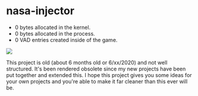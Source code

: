 # nasa-injector

- 0 bytes allocated in the kernel.
- 0 bytes allocated in the process.
- 0 VAD entries created inside of the game.

<img src="https://githacks.org/nasa-tech/nasa-injector/raw/c5694cf86f627b55196e9badb1fbb1357e9c89b5/unknown.png"/>

This project is old (about 6 months old or 6/xx/2020) and not well structured. It's been rendered obsolete since my new projects have been put together and extended this. I hope this project gives you some ideas for your own projects and you're able to make it far cleaner than this ever will be.